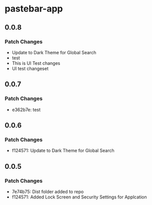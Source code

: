 # pastebar-app

## 0.0.8

### Patch Changes

- Update to Dark Theme for Global Search
- test
- This is UI Test changes
- UI test changeset

## 0.0.7

### Patch Changes

- e362b7e: test

## 0.0.6

### Patch Changes

- f124571: Update to Dark Theme for Global Search

## 0.0.5

### Patch Changes

- 7e74b75: Dist folder added to repo
- f124571: Added Lock Screen and Security Settings for Applcation
